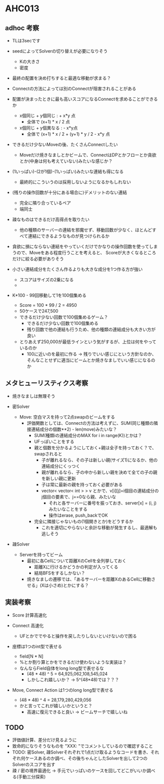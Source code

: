 # AHC013

## adhoc 考察
- TLは3secです

- seedによってSolverの切り替えが必要になりそう
    - Kの大きさ
    - 密度

- 最終の配置を決め打ちすると最適な移動が求まる？
- Connectの方法によっては別のConnectが阻害されることがある

- 配置が決まったときに最も高いスコアになるConnectを求めることができるか
    - x個同じ + y個同じ : + x*y 点 
        - 全体で (x+1) * x / 2 点
    - x個同じ + y個異なる : - x*y点 
        - 全体で (x+1) * x / 2 + (y+1) * y / 2 - x*y 点
    
- できるだけ少ないMoveの後、たくさんConnectしたい
    - Moveだけ焼きなましとかビームで、ConnectはDPとかフローとか貪欲とか(中身は何も考えていない)みたいな感じか？

- (1いっぱい)-(2が1個)-(1いっぱい)みたいな連結も得になる
    - 最終的にこういうのは採用しないようになるかもしれない

- (残りの操作回数が十分にある場合に)デメリットのない連結
    - 完全に隣り合っているペア
    - 端同士
    
- 疎なものはできるだけ高得点を取りたい
    - 他の種類のサーバーの連結を邪魔せず、移動回数が少なく、ほとんどすべて連結にできるようなものが見つけられるか

- 貪欲に損にならない連結をやっていくだけでかなりの操作回数を使ってしまうので、Moveをある程度行うことを考えると、
    Scoreが大きくなるところだけに絞る必要がありそう

- 小さい連結成分をたくさん作るよりも大きな成分を1つ作る方が強い
    - スコアはサイズの2乗になる
    - 

- K*100 - 99回移動して1を100個集める 
    - Score = 100 * 99 / 2 = 4950
    - 50ケースで247,500
    - できるだけ少ない回数で100個集めるゲーム？
        - できるだけ少ない回数で100個集める
        - 残り回数で他の連結も行うため、他の種類の連結成分も大きい方が良い
    - とりあえず250,000が最低ラインという気がするが、上位は何をやっているのか
        - 100に近いのを最初に作る → 残りでいい感じにという方針なのか、そんなことせずに適当にビームとか焼きなましでいい感じになるのか

## メタヒューリスティクス考察
- 焼きなましは無理そう

- 密Solver
    - Move: 空白マスを持って2点swapのビームをする
        - 評価関数としては、Connectの方法は考えずに、SUM(同じ種類の隣接連結成分の個数**2) - len(move)みたいな？
            - SUM(種類iの連結成分のMAX for i in range(K))とかは？
            - UFっぽいことをする
            - 親と個数を分かるようにしておく+親は全子を持っておく？で、swapされると
                - 子が離れるなら、その子は新しい親(サイズ1)になるか、他の連結成分にくっつく
                - 親が離れるなら、子の中から新しい親を決めて全ての子の親を新しい親に更新
                - 子は常に最新の親を持っておく必要がある
                - vector< vector< int > > v とかで、v[i][j]=i個目の連結成分のj個目の要素で、j==0なら親、みたいな
                    - それと各サーバーに番号を振っておき、server[x] = (i, j) みたいなことをする
                    - 操作はerase, push_backでOK
            - 完全に隣接じゃないもの(1個開きとか)をどうするか
                - これを適切にやらないと余計な移動が発生するし、最適解も逃しそう

- 疎Solver
    - Serverを持ってビーム
        - 最初に各Cellについて距離XのCellを全列挙しておく
            - 距離Xに行けるかどうかの判定が入ってくる
            - 結局BFSをするしかない？
        - 焼きなましの遷移では、「あるサーバーを距離XのあるCellに移動させる」(Xは小さめ)とかにする？



## 実装考察
- Score 計算高速化
- Connect 高速化
    - UFとかででやると操作を戻したりしないといけないので困る

- 座標は1つのint型で表せる
    - field[N * N]
    - %とか割り算とかをできるだけ使わないような実装は？
    - なんならField自体をlong long型で表せるな
        - (48 * 48) ^ 5 = 64,925,062,108,545,024
        - しかしこれ嬉しいか？
        -> 5^(48*48)では？？？

- Move, Connect Action は1つのlong long型で表せる
    - (48 * 48) ^ 4 = 28,179,280,429,056
    - かと言ってこれが嬉しいかというと？
        - 高速に復元できると良い
        -> ビームサーチで嬉しいね

## TODO
- 評価値計算、差分だけ見るように
- 致命的になりそうなものを "XXX: "でコメントしているので確認すること
- TODO: 密Solver, 疎Solverそれぞれで1点だけ取るようなコードを書き、それぞれ何ケースあるのか調べ、その後ちゃんとしたSolverを出して2つのSolverのスコアを出す
- 疎 / 密の境界最適化 -> 手元でいっぱいのケースを回してどこがいいか調べる(手動三分探索)